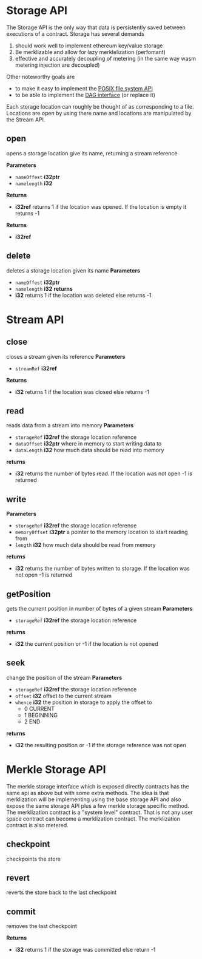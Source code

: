 # Storage API
The Storage API is the only way that data is persistently saved between executions of a contract. Storage has several demands

1. should work well to implement ethereum  key/value storage
2. Be merklizable and allow for lazy merklelization (perfomant)
3. effective and accurately decoupling of metering (in the same way wasm metering injection are decoupled)

Other noteworthy goals are 

- to make it easy to implement the [POSIX file system API](https://www.gnu.org/software/libc/manual/html_node/File-System-Interface.html#File-System-Interface)
- to be able to implement the [DAG interface](https://github.com/ewasm/prima-design/blob/master/dag_interface.md) (or replace it) 

Each storage location can roughly be thought of as corresponding to a file. Locations are open by using there name and locations are manipulated by the Stream API. 

## open
opens a storage location give its name, returning a stream reference

**Parameters**
- `nameOffest` **i32ptr** 
- `namelength` **i32**

**Returns**
- **i32ref** returns 1 if the location was opened. If the location is empty it returns -1


**Returns**
- **i32ref**

## delete
deletes a storage location given its name
**Parameters**
- `nameOffest` **i32ptr** 
- `namelength` **i32**
**returns**
- **i32** returns 1 if the location was deleted else returns -1

# Stream API
## close
closes a stream given its reference
**Parameters**
- `streamRef` **i32ref**

**Returns**
- **i32** returns 1 if the location was closed else returns -1

## read
reads data from a stream into memory
**Parameters**
- `storageRef` **i32ref** the storage location reference
- `dataOffset` **i32ptr** where in memory to start writing data to
- `dataLength` **i32** how much data should be read into memory

**returns**
- **i32** returns the number of bytes read. If the location was not open -1 is returned

## write
**Parameters**
- `storageRef` **i32ref** the storage location reference
- `memoryOffset` **i32ptr** a pointer to the memory location to start reading from
- `length` **i32** how much data should be read from memory

**returns**
- **i32** returns the number of bytes written to storage. If the location was not open -1 is returned

## getPosition
gets the current position in number of bytes of a given stream
**Parameters**
- `storageRef` **i32ref** the storage location reference

**returns**
- **i32** the current position or -1 if the location is not opened

## seek
change the position of the stream
**Parameters**
- `storageRef` **i32ref** the storage location reference
- `offset` **i32** offset to the current stream
- `whence`  **i32**  the position in storage to apply the offset to
    - 0 CURRENT
    - 1 BEGINNING
    - 2 END

**returns**
- **i32** the resulting position or -1 if the storage reference was not open


# Merkle Storage API
The merkle storage interface which is exposed directly contracts has the same api as above but with some extra methods. The idea is that merklization will be implementing using the base storage API and also expose the same storage API plus a few merkle storage specific method. The merklization contract is a "system level" contract. That is not any user space contract can become a merklization contract. The merklization contract is also metered.


## checkpoint
checkpoints the store

## revert
reverts the store back to the last checkpoint

## commit
removes the last checkpoint

**Returns**
- **i32** returns 1 if the storage was committed else return -1
